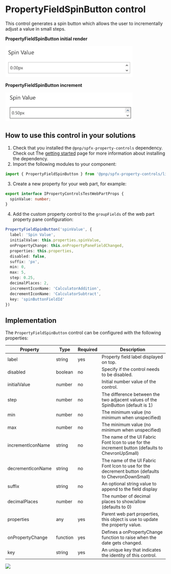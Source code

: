# PropertyFieldSpinButton control

This control generates a spin button which allows the user to incrementally adjust a value in small steps.

**PropertyFieldSpinButton initial render**

![Spin button initial](../assets/spinbutton-initial.png)

**PropertyFieldSpinButton increment**

![Spin button increment](../assets/spinbutton-increment.png)

## How to use this control in your solutions

1. Check that you installed the `@pnp/spfx-property-controls` dependency. Check out The [getting started](../getting-started) page for more information about installing the dependency.
2. Import the following modules to your component:

```TypeScript
import { PropertyFieldSpinButton } from '@pnp/spfx-property-controls/lib/PropertyFieldSpinButton';
```

3. Create a new property for your web part, for example:

```TypeScript
export interface IPropertyControlsTestWebPartProps {
  spinValue: number;
}
```

4. Add the custom property control to the `groupFields` of the web part property pane configuration:

```TypeScript
PropertyFieldSpinButton('spinValue', {
  label: 'Spin Value',
  initialValue: this.properties.spinValue,
  onPropertyChange: this.onPropertyPaneFieldChanged,
  properties: this.properties,
  disabled: false,
  suffix: 'px',
  min: 0,
  max: 5,
  step: 0.25,
  decimalPlaces: 2,
  incrementIconName: 'CalculatorAddition',
  decrementIconName: 'CalculatorSubtract',
  key: 'spinButtonFieldId'
})
```

## Implementation

The `PropertyFieldSpinButton` control can be configured with the following properties:

| Property | Type | Required | Description |
| ---- | ---- | ---- | ---- |
| label | string | yes | Property field label displayed on top. |
| disabled | boolean | no | Specify if the control needs to be disabled. |
| initialValue | number | no | Initial number value of the control. |
| step | number | no | The difference between the two adjacent values of the SpinButton (default is 1) |
| min | number | no | The minimum value (no minimum when unspecified) |
| max | number | no | The minimum value (no minimum when unspecified) |
| incrementIconName | string | no | The name of the UI Fabric Font Icon to use for the increment button (defaults to ChevronUpSmall) |
| decrementIconName | string | no | The name of the UI Fabric Font Icon to use for the decrement button (defaults to ChevronDownSmall) |
| suffix | string | no | An optional string value to append to the field display |
| decimalPlaces | number | no | The number of decimal places to show/allow (defaults to 0) |
| properties | any | yes | Parent web part properties, this object is use to update the property value.  |
| onPropertyChange | function | yes | Defines a onPropertyChange function to raise when the date gets changed. |
| key | string | yes | An unique key that indicates the identity of this control. |

![](https://telemetry.sharepointpnp.com/sp-dev-fx-property-controls/wiki/PropertyFieldSpinButton)